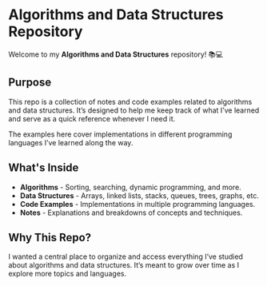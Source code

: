 # Algorithms and Data Structures Repository

Welcome to my **Algorithms and Data Structures** repository! 📚💻

## Purpose
This repo is a collection of notes and code examples related to algorithms and data structures. It’s designed to help me keep track of what I’ve learned and serve as a quick reference whenever I need it.

The examples here cover implementations in different programming languages I’ve learned along the way.

## What's Inside
- **Algorithms** - Sorting, searching, dynamic programming, and more.
- **Data Structures** - Arrays, linked lists, stacks, queues, trees, graphs, etc.
- **Code Examples** - Implementations in multiple programming languages.
- **Notes** - Explanations and breakdowns of concepts and techniques.

## Why This Repo?
I wanted a central place to organize and access everything I’ve studied about algorithms and data structures. It’s meant to grow over time as I explore more topics and languages.
